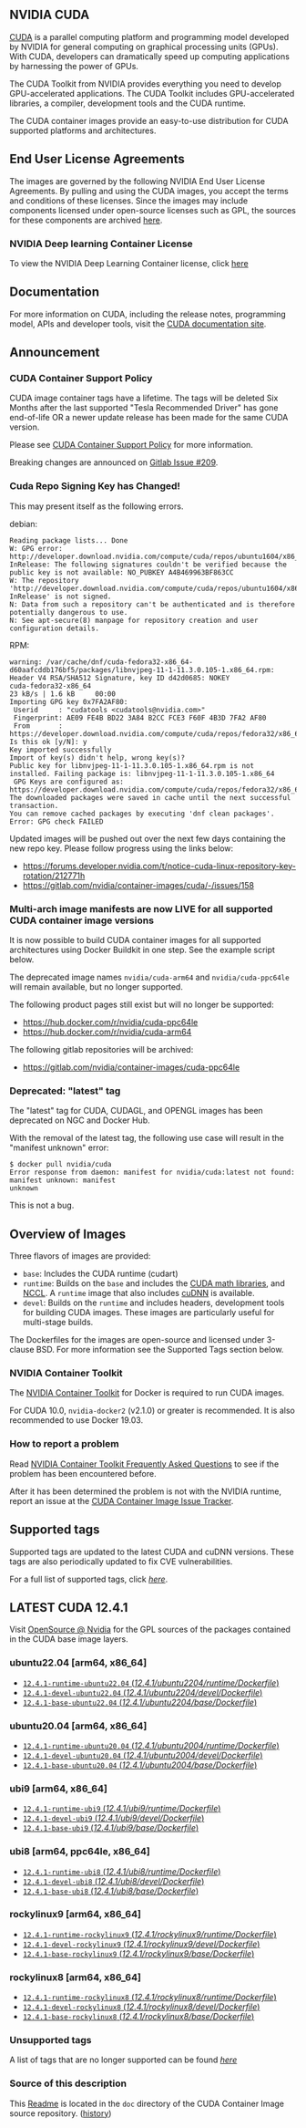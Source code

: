 ## NVIDIA CUDA

[CUDA](https://developer.nvidia.com/cuda-zone) is a parallel computing platform and programming model developed by NVIDIA for general computing on graphical processing units (GPUs). With CUDA, developers can dramatically speed up computing applications by harnessing the power of GPUs.

The CUDA Toolkit from NVIDIA provides everything you need to develop GPU-accelerated applications. The CUDA Toolkit includes GPU-accelerated libraries, a compiler, development tools and the CUDA runtime.

The CUDA container images provide an easy-to-use distribution for CUDA supported platforms and architectures.

## End User License Agreements

The images are governed by the following NVIDIA End User License Agreements. By pulling and using the CUDA images, you accept the terms and conditions of these licenses.
Since the images may include components licensed under open-source licenses such as GPL, the sources for these components are archived [here](https://developer.download.nvidia.com/compute/cuda/opensource/image).

### NVIDIA Deep learning Container License

To view the NVIDIA Deep Learning Container license, click [here](https://developer.nvidia.com/ngc/nvidia-deep-learning-container-license)

## Documentation

For more information on CUDA, including the release notes, programming model, APIs and developer tools, visit the [CUDA documentation site](https://docs.nvidia.com/cuda).

## Announcement

### CUDA Container Support Policy

CUDA image container tags have a lifetime. The tags will be deleted Six Months after the last supported "Tesla Recommended Driver" has gone end-of-life OR a newer update release has been made for the same CUDA version.

Please see [CUDA Container Support Policy](https://gitlab.com/nvidia/container-images/cuda/-/blob/master/doc/support-policy.md) for more information.

Breaking changes are announced on [Gitlab Issue #209](https://gitlab.com/nvidia/container-images/cuda/-/issues/209).

### Cuda Repo Signing Key has Changed!

This may present itself as the following errors.

debian:

```
Reading package lists... Done
W: GPG error: http://developer.download.nvidia.com/compute/cuda/repos/ubuntu1604/x86_64  InRelease: The following signatures couldn't be verified because the public key is not available: NO_PUBKEY A4B469963BF863CC
W: The repository 'http://developer.download.nvidia.com/compute/cuda/repos/ubuntu1604/x86_64  InRelease' is not signed.
N: Data from such a repository can't be authenticated and is therefore potentially dangerous to use.
N: See apt-secure(8) manpage for repository creation and user configuration details.
```

RPM:

```
warning: /var/cache/dnf/cuda-fedora32-x86_64-d60aafcddb176bf5/packages/libnvjpeg-11-1-11.3.0.105-1.x86_64.rpm: Header V4 RSA/SHA512 Signature, key ID d42d0685: NOKEY
cuda-fedora32-x86_64                                                                                  23 kB/s | 1.6 kB     00:00
Importing GPG key 0x7FA2AF80:
 Userid     : "cudatools <cudatools@nvidia.com>"
 Fingerprint: AE09 FE4B BD22 3A84 B2CC FCE3 F60F 4B3D 7FA2 AF80
 From       : https://developer.download.nvidia.com/compute/cuda/repos/fedora32/x86_64/7fa2af80.pub
Is this ok [y/N]: y
Key imported successfully
Import of key(s) didn't help, wrong key(s)?
Public key for libnvjpeg-11-1-11.3.0.105-1.x86_64.rpm is not installed. Failing package is: libnvjpeg-11-1-11.3.0.105-1.x86_64
 GPG Keys are configured as: https://developer.download.nvidia.com/compute/cuda/repos/fedora32/x86_64/7fa2af80.pub
The downloaded packages were saved in cache until the next successful transaction.
You can remove cached packages by executing 'dnf clean packages'.
Error: GPG check FAILED
```

Updated images will be pushed out over the next few days containing the new repo key. Please follow progress using the links below:

* https://forums.developer.nvidia.com/t/notice-cuda-linux-repository-key-rotation/212771h
* https://gitlab.com/nvidia/container-images/cuda/-/issues/158

### Multi-arch image manifests are now LIVE for all supported CUDA container image versions

It is now possible to build CUDA container images for all supported architectures using Docker
Buildkit in one step. See the example script below.

The deprecated image names `nvidia/cuda-arm64` and `nvidia/cuda-ppc64le` will remain available, but no longer supported.

The following product pages still exist but will no longer be supported:

* https://hub.docker.com/r/nvidia/cuda-ppc64le
* https://hub.docker.com/r/nvidia/cuda-arm64

The following gitlab repositories will be archived:

* https://gitlab.com/nvidia/container-images/cuda-ppc64le

### Deprecated: "latest" tag

The "latest" tag for CUDA, CUDAGL, and OPENGL images has been deprecated on NGC and Docker Hub.

With the removal of the latest tag, the following use case will result in the "manifest unknown" error:

```
$ docker pull nvidia/cuda
Error response from daemon: manifest for nvidia/cuda:latest not found: manifest unknown: manifest
unknown
```

This is not a bug.

## Overview of Images

Three flavors of images are provided:
- `base`: Includes the CUDA runtime (cudart)
- `runtime`: Builds on the `base` and includes the [CUDA math libraries](https://developer.nvidia.com/gpu-accelerated-libraries), and [NCCL](https://developer.nvidia.com/nccl). A `runtime` image that also includes [cuDNN](https://developer.nvidia.com/cudnn) is available.
- `devel`: Builds on the `runtime` and includes headers, development tools for building CUDA images. These images are particularly useful for multi-stage builds.

The Dockerfiles for the images are open-source and licensed under 3-clause BSD. For more information see the Supported Tags section below.

### NVIDIA Container Toolkit

The [NVIDIA Container Toolkit](https://github.com/NVIDIA/nvidia-container-toolkit) for Docker is required to run CUDA images.

For CUDA 10.0, `nvidia-docker2` (v2.1.0) or greater is recommended. It is also recommended to use Docker 19.03.

### How to report a problem

Read [NVIDIA Container Toolkit Frequently Asked Questions](https://github.com/NVIDIA/nvidia-docker/wiki/Frequently-Asked-Questions) to see if the problem has been encountered before.

After it has been determined the problem is not with the NVIDIA runtime, report an issue at the [CUDA Container Image Issue Tracker](https://gitlab.com/nvidia/container-images/cuda/-/issues).

## Supported tags

Supported tags are updated to the latest CUDA and cuDNN versions. These tags are also periodically updated to fix CVE vulnerabilities.

For a full list of supported tags, click [*here*](https://gitlab.com/nvidia/container-images/cuda/blob/master/doc/supported-tags.md).

## LATEST CUDA 12.4.1

Visit [OpenSource @ Nvidia](https://developer.download.nvidia.com/compute/cuda/opensource/image/) for the GPL sources of the packages contained in the CUDA base image layers.


### ubuntu22.04 [arm64, x86_64]

- [`12.4.1-runtime-ubuntu22.04` (*12.4.1/ubuntu2204/runtime/Dockerfile*)](https://gitlab.com/nvidia/container-images/cuda/blob/master/dist/12.4.1/ubuntu2204/runtime/Dockerfile)
- [`12.4.1-devel-ubuntu22.04` (*12.4.1/ubuntu2204/devel/Dockerfile*)](https://gitlab.com/nvidia/container-images/cuda/blob/master/dist/12.4.1/ubuntu2204/devel/Dockerfile)
- [`12.4.1-base-ubuntu22.04` (*12.4.1/ubuntu2204/base/Dockerfile*)](https://gitlab.com/nvidia/container-images/cuda/blob/master/dist/12.4.1/ubuntu2204/base/Dockerfile)

### ubuntu20.04 [arm64, x86_64]

- [`12.4.1-runtime-ubuntu20.04` (*12.4.1/ubuntu2004/runtime/Dockerfile*)](https://gitlab.com/nvidia/container-images/cuda/blob/master/dist/12.4.1/ubuntu2004/runtime/Dockerfile)
- [`12.4.1-devel-ubuntu20.04` (*12.4.1/ubuntu2004/devel/Dockerfile*)](https://gitlab.com/nvidia/container-images/cuda/blob/master/dist/12.4.1/ubuntu2004/devel/Dockerfile)
- [`12.4.1-base-ubuntu20.04` (*12.4.1/ubuntu2004/base/Dockerfile*)](https://gitlab.com/nvidia/container-images/cuda/blob/master/dist/12.4.1/ubuntu2004/base/Dockerfile)

### ubi9 [arm64, x86_64]

- [`12.4.1-runtime-ubi9` (*12.4.1/ubi9/runtime/Dockerfile*)](https://gitlab.com/nvidia/container-images/cuda/blob/master/dist/12.4.1/ubi9/runtime/Dockerfile)
- [`12.4.1-devel-ubi9` (*12.4.1/ubi9/devel/Dockerfile*)](https://gitlab.com/nvidia/container-images/cuda/blob/master/dist/12.4.1/ubi9/devel/Dockerfile)
- [`12.4.1-base-ubi9` (*12.4.1/ubi9/base/Dockerfile*)](https://gitlab.com/nvidia/container-images/cuda/blob/master/dist/12.4.1/ubi9/base/Dockerfile)

### ubi8 [arm64, ppc64le, x86_64]

- [`12.4.1-runtime-ubi8` (*12.4.1/ubi8/runtime/Dockerfile*)](https://gitlab.com/nvidia/container-images/cuda/blob/master/dist/12.4.1/ubi8/runtime/Dockerfile)
- [`12.4.1-devel-ubi8` (*12.4.1/ubi8/devel/Dockerfile*)](https://gitlab.com/nvidia/container-images/cuda/blob/master/dist/12.4.1/ubi8/devel/Dockerfile)
- [`12.4.1-base-ubi8` (*12.4.1/ubi8/base/Dockerfile*)](https://gitlab.com/nvidia/container-images/cuda/blob/master/dist/12.4.1/ubi8/base/Dockerfile)

### rockylinux9 [arm64, x86_64]

- [`12.4.1-runtime-rockylinux9` (*12.4.1/rockylinux9/runtime/Dockerfile*)](https://gitlab.com/nvidia/container-images/cuda/blob/master/dist/12.4.1/rockylinux9/runtime/Dockerfile)
- [`12.4.1-devel-rockylinux9` (*12.4.1/rockylinux9/devel/Dockerfile*)](https://gitlab.com/nvidia/container-images/cuda/blob/master/dist/12.4.1/rockylinux9/devel/Dockerfile)
- [`12.4.1-base-rockylinux9` (*12.4.1/rockylinux9/base/Dockerfile*)](https://gitlab.com/nvidia/container-images/cuda/blob/master/dist/12.4.1/rockylinux9/base/Dockerfile)

### rockylinux8 [arm64, x86_64]

- [`12.4.1-runtime-rockylinux8` (*12.4.1/rockylinux8/runtime/Dockerfile*)](https://gitlab.com/nvidia/container-images/cuda/blob/master/dist/12.4.1/rockylinux8/runtime/Dockerfile)
- [`12.4.1-devel-rockylinux8` (*12.4.1/rockylinux8/devel/Dockerfile*)](https://gitlab.com/nvidia/container-images/cuda/blob/master/dist/12.4.1/rockylinux8/devel/Dockerfile)
- [`12.4.1-base-rockylinux8` (*12.4.1/rockylinux8/base/Dockerfile*)](https://gitlab.com/nvidia/container-images/cuda/blob/master/dist/12.4.1/rockylinux8/base/Dockerfile)

### Unsupported tags

A list of tags that are no longer supported can be found [*here*](https://gitlab.com/nvidia/container-images/cuda/blob/master/doc/unsupported-tags.md)

### Source of this description

This [Readme](https://gitlab.com/nvidia/container-images/cuda/blob/master/doc/README.md) is located in the `doc` directory of the CUDA Container Image source repository. ([history](https://gitlab.com/nvidia/container-images/cuda/commits/master/doc/README.md))